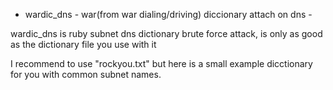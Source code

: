 - wardic_dns - war(from war dialing/driving) diccionary attach on dns -

wardic_dns is ruby  subnet dns dictionary brute force attack, is only as good as the dictionary file you use with it

I recommend to use "rockyou.txt" but here is a small example dicctionary for you with common subnet names.
